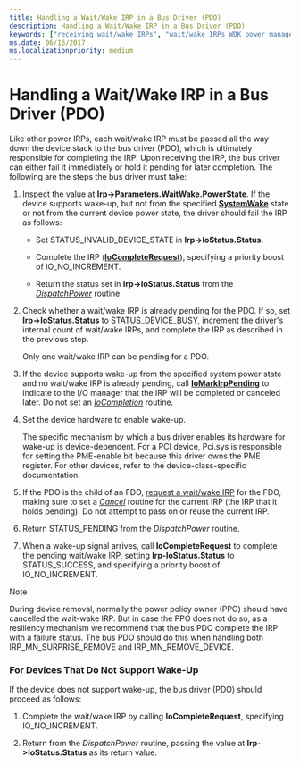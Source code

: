 ```yaml
---
title: Handling a Wait/Wake IRP in a Bus Driver (PDO)
description: Handling a Wait/Wake IRP in a Bus Driver (PDO)
keywords: ["receiving wait/wake IRPs", "wait/wake IRPs WDK power management , receiving", "bus drivers WDK power management"]
ms.date: 06/16/2017
ms.localizationpriority: medium
---
```


# Handling a Wait/Wake IRP in a Bus Driver (PDO)





Like other power IRPs, each wait/wake IRP must be passed all the way down the device stack to the bus driver (PDO), which is ultimately responsible for completing the IRP. Upon receiving the IRP, the bus driver can either fail it immediately or hold it pending for later completion. The following are the steps the bus driver must take:

1.  Inspect the value at **Irp-&gt;Parameters.WaitWake.PowerState**. If the device supports wake-up, but not from the specified [**SystemWake**](systemwake.md) state or not from the current device power state, the driver should fail the IRP as follows:

    -   Set STATUS\_INVALID\_DEVICE\_STATE in **Irp-&gt;IoStatus.Status**.

    -   Complete the IRP ([**IoCompleteRequest**](/windows-hardware/drivers/ddi/wdm/nf-wdm-iocompleterequest)), specifying a priority boost of IO\_NO\_INCREMENT.

    -   Return the status set in **Irp-&gt;IoStatus.Status** from the [*DispatchPower*](/windows-hardware/drivers/ddi/wdm/nc-wdm-driver_dispatch) routine.

2.  Check whether a wait/wake IRP is already pending for the PDO. If so, set **Irp-&gt;IoStatus.Status** to STATUS\_DEVICE\_BUSY, increment the driver's internal count of wait/wake IRPs, and complete the IRP as described in the previous step.

    Only one wait/wake IRP can be pending for a PDO.

3.  If the device supports wake-up from the specified system power state and no wait/wake IRP is already pending, call [**IoMarkIrpPending**](/windows-hardware/drivers/ddi/wdm/nf-wdm-iomarkirppending) to indicate to the I/O manager that the IRP will be completed or canceled later. Do not set an [*IoCompletion*](/windows-hardware/drivers/ddi/wdm/nc-wdm-io_completion_routine) routine.

4.  Set the device hardware to enable wake-up.

    The specific mechanism by which a bus driver enables its hardware for wake-up is device-dependent. For a PCI device, Pci.sys is responsible for setting the PME-enable bit because this driver owns the PME register. For other devices, refer to the device-class-specific documentation.

5.  If the PDO is the child of an FDO, [request a wait/wake IRP](sending-a-wait-wake-irp.md) for the FDO, making sure to set a [*Cancel*](/windows-hardware/drivers/ddi/wdm/nc-wdm-driver_cancel) routine for the current IRP (the IRP that it holds pending). Do not attempt to pass on or reuse the current IRP.

6.  Return STATUS\_PENDING from the *DispatchPower* routine.

7.  When a wake-up signal arrives, call **IoCompleteRequest** to complete the pending wait/wake IRP, setting **Irp-IoStatus.Status** to STATUS\_SUCCESS, and specifying a priority boost of IO\_NO\_INCREMENT.

> [!NOTE]
> During device removal, normally the power policy owner (PPO) should have cancelled the wait-wake IRP. But in case the PPO does not do so, as a resiliency mechanism we recommend that the bus PDO complete the IRP with a failure status. The bus PDO should do this when handling both IRP_MN_SURPRISE_REMOVE and IRP_MN_REMOVE_DEVICE.


### For Devices That Do Not Support Wake-Up

If the device does not support wake-up, the bus driver (PDO) should proceed as follows:

1.  Complete the wait/wake IRP by calling **IoCompleteRequest**, specifying IO\_NO\_INCREMENT.

2.  Return from the *DispatchPower* routine, passing the value at **Irp-&gt;IoStatus.Status** as its return value.

 

